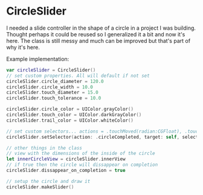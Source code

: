 # CircleSlider
I needed a slide controller in the shape of a circle in a project I was building. Thought perhaps it could be reused so I generalized it a bit and now it's here. The class is still messy and much can be improved but that's part of why it's here.


Example implementation:

```swift
var circleSlider = CircleSlider()
// set custom properties. All will default if not set
circleSlider.circle_diameter = 120.0 
circleSlider.circle_width = 10.0
circleSlider.touch_diameter = 15.0 
circleSlider.touch_tolerance = 10.0 

circleSlider.circle_color = UIColor.grayColor()
circleSlider.touch_color = UIColor.darkGrayColor()
circleSlider.trail_color = UIColor.whiteColor()

// set custom selectors... actions = .touchMoved(radian:CGFloat), .touchFailed, .circleCompleted
circleSlider.setSelector(action: .circleCompleted, target: self, selector: #selector(someFunction))

// other things in the class
// view with the dimensions of the inside of the circle
let innerCircleView = circleSlider.innerView
// if true then the circle will dissappear on completion
circleSlider.dissappear_on_completion = true

// setup the circle and draw it
circleSlider.makeSlider()
```
